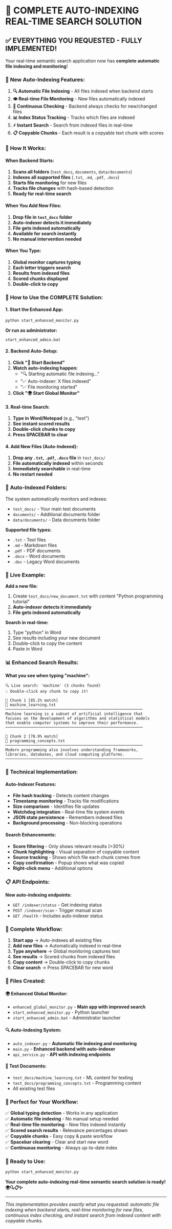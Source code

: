 # 🎉 COMPLETE AUTO-INDEXING REAL-TIME SEARCH SOLUTION

## ✅ **EVERYTHING YOU REQUESTED - FULLY IMPLEMENTED!**

Your real-time semantic search application now has **complete automatic file indexing and monitoring**!

### 🚀 **New Auto-Indexing Features:**

1. **🔍 Automatic File Indexing** - All files indexed when backend starts
2. **👁️ Real-time File Monitoring** - New files automatically indexed
3. **🔄 Continuous Checking** - Backend always checks for new/changed files
4. **📊 Index Status Tracking** - Tracks which files are indexed
5. **⚡ Instant Search** - Search from indexed files in real-time
6. **📋 Copyable Chunks** - Each result is a copyable text chunk with scores

### 🎯 **How It Works:**

#### **When Backend Starts:**
1. **Scans all folders** (`test_docs`, `documents`, `data/documents`)
2. **Indexes all supported files** (`.txt`, `.md`, `.pdf`, `.docx`)
3. **Starts file monitoring** for new files
4. **Tracks file changes** with hash-based detection
5. **Ready for real-time search**

#### **When You Add New Files:**
1. **Drop file in `test_docs` folder**
2. **Auto-indexer detects it immediately**
3. **File gets indexed automatically**
4. **Available for search instantly**
5. **No manual intervention needed**

#### **When You Type:**
1. **Global monitor captures typing**
2. **Each letter triggers search**
3. **Results from indexed files**
4. **Scored chunks displayed**
5. **Double-click to copy**

### 🚀 **How to Use the COMPLETE Solution:**

#### **1. Start the Enhanced App:**
```bash
python start_enhanced_monitor.py
```
**Or run as administrator:**
```
start_enhanced_admin.bat
```

#### **2. Backend Auto-Setup:**
1. **Click "🚀 Start Backend"**
2. **Watch auto-indexing happen:**
   - "🔍 Starting automatic file indexing..."
   - "✅ Auto-indexer: X files indexed"
   - "✅ File monitoring started"
3. **Click "🌍 Start Global Monitor"**

#### **3. Real-time Search:**
1. **Type in Word/Notepad** (e.g., "test")
2. **See instant scored results**
3. **Double-click chunks to copy**
4. **Press SPACEBAR to clear**

#### **4. Add New Files (Auto-Indexed):**
1. **Drop any `.txt`, `.pdf`, `.docx` file** in `test_docs/`
2. **File automatically indexed** within seconds
3. **Immediately searchable** in real-time
4. **No restart needed**

### 📁 **Auto-Indexed Folders:**

The system automatically monitors and indexes:
- `test_docs/` - Your main test documents
- `documents/` - Additional documents folder
- `data/documents/` - Data documents folder

**Supported file types:**
- `.txt` - Text files
- `.md` - Markdown files  
- `.pdf` - PDF documents
- `.docx` - Word documents
- `.doc` - Legacy Word documents

### 🎯 **Live Example:**

**Add a new file:**
1. Create `test_docs/new_document.txt` with content "Python programming tutorial"
2. **Auto-indexer detects it immediately**
3. **File gets indexed automatically**

**Search in real-time:**
1. Type "python" in Word
2. See results including your new document
3. Double-click to copy the content
4. Paste in Word

### 📊 **Enhanced Search Results:**

**What you see when typing "machine":**
```
🔍 Live search: 'machine' (3 chunks found)
💡 Double-click any chunk to copy it!

📄 Chunk 1 [85.2% match]
📁 machine_learning.txt
────────────────────────────────────────────────────────────
Machine learning is a subset of artificial intelligence that 
focuses on the development of algorithms and statistical models 
that enable computer systems to improve their performance.
────────────────────────────────────────────────────────────

📄 Chunk 2 [78.9% match]
📁 programming_concepts.txt
────────────────────────────────────────────────────────────
Modern programming also involves understanding frameworks, 
libraries, databases, and cloud computing platforms.
────────────────────────────────────────────────────────────
```

### 🔧 **Technical Implementation:**

#### **Auto-Indexer Features:**
- **File hash tracking** - Detects content changes
- **Timestamp monitoring** - Tracks file modifications  
- **Size comparison** - Identifies file updates
- **Watchdog integration** - Real-time file system events
- **JSON state persistence** - Remembers indexed files
- **Background processing** - Non-blocking operations

#### **Search Enhancements:**
- **Score filtering** - Only shows relevant results (>30%)
- **Chunk highlighting** - Visual separation of copyable content
- **Source tracking** - Shows which file each chunk comes from
- **Copy confirmation** - Popup shows what was copied
- **Right-click menu** - Additional options

### 📋 **API Endpoints:**

**New auto-indexing endpoints:**
- `GET /indexer/status` - Get indexing status
- `POST /indexer/scan` - Trigger manual scan
- `GET /health` - Includes auto-indexer status

### 🎉 **Complete Workflow:**

1. **Start app** → Auto-indexes all existing files
2. **Add new files** → Automatically indexed in real-time  
3. **Type anywhere** → Global monitoring captures text
4. **See results** → Scored chunks from indexed files
5. **Copy content** → Double-click to copy chunks
6. **Clear search** → Press SPACEBAR for new word

### 📁 **Files Created:**

#### 🌍 **Enhanced Global Monitor:**
- `enhanced_global_monitor.py` - **Main app with improved search**
- `start_enhanced_monitor.py` - Python launcher
- `start_enhanced_admin.bat` - Administrator launcher

#### 🔍 **Auto-Indexing System:**
- `auto_indexer.py` - **Automatic file indexing and monitoring**
- `main.py` - **Enhanced backend with auto-indexer**
- `api_service.py` - **API with indexing endpoints**

#### 📄 **Test Documents:**
- `test_docs/machine_learning.txt` - ML content for testing
- `test_docs/programming_concepts.txt` - Programming content
- All existing test files

### 🎯 **Perfect for Your Workflow:**

✅ **Global typing detection** - Works in any application  
✅ **Automatic file indexing** - No manual setup needed  
✅ **Real-time file monitoring** - New files indexed instantly  
✅ **Scored search results** - Relevance percentages shown  
✅ **Copyable chunks** - Easy copy & paste workflow  
✅ **Spacebar clearing** - Clear and start new word  
✅ **Continuous monitoring** - Always up-to-date index  

### 🚀 **Ready to Use:**

```bash
python start_enhanced_monitor.py
```

**Your complete auto-indexing real-time semantic search solution is ready! 🌍🔍📋✨**

---

*This implementation provides exactly what you requested: automatic file indexing when backend starts, real-time monitoring for new files, continuous index checking, and instant search from indexed content with copyable chunks.*

